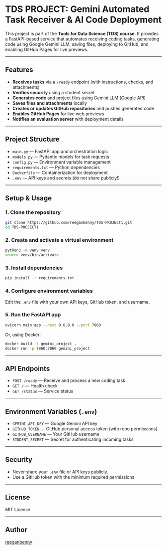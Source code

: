 # TDS PROJECT: Gemini Automated Task Receiver & AI Code Deployment

This project is part of the **Tools for Data Science (TDS) course**. It provides a FastAPI-based service that automates receiving coding tasks, generating code using Google Gemini LLM, saving files, deploying to GitHub, and enabling GitHub Pages for live previews.

---

## Features

- **Receives tasks** via a `/ready` endpoint (with instructions, checks, and attachments)
- **Verifies security** using a student secret
- **Generates code** and project files using Gemini LLM (Google API)
- **Saves files and attachments** locally
- **Creates or updates GitHub repositories** and pushes generated code
- **Enables GitHub Pages** for live web previews
- **Notifies an evaluation server** with deployment details

---

## Project Structure

- `main.py` &mdash; FastAPI app and orchestration logic
- `models.py` &mdash; Pydantic models for task requests
- `config.py` &mdash; Environment variable management
- `requirements.txt` &mdash; Python dependencies
- `Dockerfile` &mdash; Containerization for deployment
- `.env` &mdash; API keys and secrets (do not share publicly!)

---

## Setup & Usage

### 1. Clone the repository

```bash
git clone https://github.com/reeganbenny/TDS-PROJECT1.git
cd TDS-PROJECT1
```

### 2. Create and activate a virtual environment

```bash
python3 -m venv venv
source venv/bin/activate
```

### 3. Install dependencies

```bash
pip install -r requirements.txt
```

### 4. Configure environment variables

Edit the `.env` file with your own API keys, GitHub token, and username.

### 5. Run the FastAPI app

```bash
uvicorn main:app --host 0.0.0.0 --port 7860
```

Or, using Docker:

```bash
docker build -t gemini_project .
docker run -p 7860:7860 gemini_project
```

---

## API Endpoints

- `POST /ready` &mdash; Receive and process a new coding task
- `GET /` &mdash; Health check
- `GET /status` &mdash; Service status

---

## Environment Variables (`.env`)

- `GEMINI_API_KEY` &mdash; Google Gemini API key
- `GITHUB_TOKEN` &mdash; GitHub personal access token (with repo permissions)
- `GITHUB_USERNAME` &mdash; Your GitHub username
- `STUDENT_SECRET` &mdash; Secret for authenticating incoming tasks

---

## Security

- Never share your `.env` file or API keys publicly.
- Use a GitHub token with the minimum required permissions.

---

## License

MIT License

---

## Author

[reeganbenny](https://github.com/reeganbenny)
